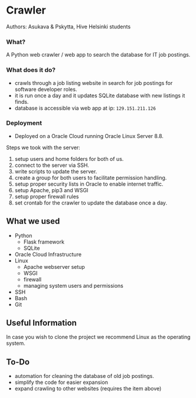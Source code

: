# Crawler
Authors: Asukava & Pskytta, Hive Helsinki students

### What?
A Python web crawler / web app to search the database for IT job postings.

### What does it do?
- crawls through a job listing website in search for job postings for
software developer roles.
- it is run once a day and it updates SQLite database with new listings it finds.
- database is accessible via web app at ip: `129.151.211.126`

### Deployment
- Deployed on a Oracle Cloud running Oracle Linux Server 8.8.

Steps we took with the server:
1. setup users and home folders for both of us.
2. connect to the server via SSH.
3. write scripts to update the server.
4. create a group for both users to facilitate permission handling.
6. setup proper security lists in Oracle to enable internet traffic.
8. setup Apache, pip3 and WSGI
9. setup proper firewall rules
10. set crontab for the crawler to update the database once a day.

## What we used
- Python
    - Flask framework
    - SQLite
- Oracle Cloud Infrastructure
- Linux
    - Apache webserver setup
    - WSGI
    - firewall
    - managing system users and permissions
- SSH
- Bash
- Git

## Useful Information

In case you wish to clone the project we recommend Linux as the operating system.

## To-Do

- automation for cleaning the database of old job postings.
- simplify the code for easier expansion
- expand crawling to other websites (requires the item above)

